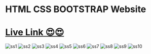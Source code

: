 


# HTML CSS BOOTSTRAP Website

 # <a href ="https://bootstrap-websitee.vercel.app/">Live Link 😍😍</a>

<img src="./img/ss1.png" alt="ss1">
<img src="./img/ss2.png" alt="ss2">
<img src="./img/ss3.png" alt="ss3">
<img src= "./img/ss4.png" alt="ss4">
<img src="./img/ss5.png" alt="ss5">
<img src="./img/ss6.png" alt="ss6">
<img src="./img/ss7.png" alt="ss7">
<img src="./img/ss8.png" alt="ss8">
<img src="./img/ss9.png" alt="ss9">
<img src="./img/ss10.png" alt="ss10">
